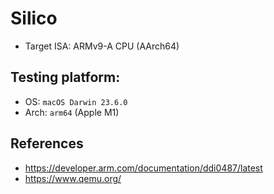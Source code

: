 # Silico

- Target ISA: ARMv9-A CPU (AArch64)

## Testing platform:
- OS: `macOS Darwin 23.6.0`
- Arch: `arm64` (Apple M1)

## References
- https://developer.arm.com/documentation/ddi0487/latest
- https://www.qemu.org/
